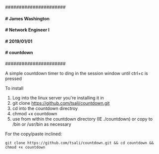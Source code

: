 ######################
#### # James Washington
#### # Network Engineer I
#### # 2019/01/01
#### # countdown
######################

A simple countdown timer to ding in the session window until ctrl+c is pressed

To install
1. Log into the linux server you're installing it in
2. git clone https://github.com/tsali/countdown.git
3. cd into the countdown directroy
4. chmod +x countdown
4. use from within the countdown directory (IE ./countdown) or copy to /bin or /usr/bin as necessary

For the copy/paste inclined:

```
git clone https://github.com/tsali/countdown.git && cd countdown && chmod +x countdown
```

